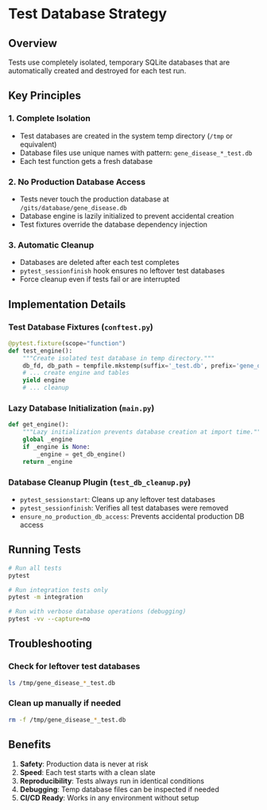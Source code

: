 # Test Database Strategy

## Overview
Tests use completely isolated, temporary SQLite databases that are automatically created and destroyed for each test run.

## Key Principles

### 1. **Complete Isolation**
- Test databases are created in the system temp directory (`/tmp` or equivalent)
- Database files use unique names with pattern: `gene_disease_*_test.db`
- Each test function gets a fresh database

### 2. **No Production Database Access**
- Tests never touch the production database at `/gits/database/gene_disease.db`
- Database engine is lazily initialized to prevent accidental creation
- Test fixtures override the database dependency injection

### 3. **Automatic Cleanup**
- Databases are deleted after each test completes
- `pytest_sessionfinish` hook ensures no leftover test databases
- Force cleanup even if tests fail or are interrupted

## Implementation Details

### Test Database Fixtures (`conftest.py`)

```python
@pytest.fixture(scope="function")
def test_engine():
    """Create isolated test database in temp directory."""
    db_fd, db_path = tempfile.mkstemp(suffix='_test.db', prefix='gene_disease_')
    # ... create engine and tables
    yield engine
    # ... cleanup
```

### Lazy Database Initialization (`main.py`)

```python
def get_engine():
    """Lazy initialization prevents database creation at import time."""
    global _engine
    if _engine is None:
        _engine = get_db_engine()
    return _engine
```

### Database Cleanup Plugin (`test_db_cleanup.py`)

- `pytest_sessionstart`: Cleans up any leftover test databases
- `pytest_sessionfinish`: Verifies all test databases were removed
- `ensure_no_production_db_access`: Prevents accidental production DB access

## Running Tests

```bash
# Run all tests
pytest

# Run integration tests only
pytest -m integration

# Run with verbose database operations (debugging)
pytest -vv --capture=no
```

## Troubleshooting

### Check for leftover test databases
```bash
ls /tmp/gene_disease_*_test.db
```

### Clean up manually if needed
```bash
rm -f /tmp/gene_disease_*_test.db
```

## Benefits

1. **Safety**: Production data is never at risk
2. **Speed**: Each test starts with a clean slate
3. **Reproducibility**: Tests always run in identical conditions
4. **Debugging**: Temp database files can be inspected if needed
5. **CI/CD Ready**: Works in any environment without setup